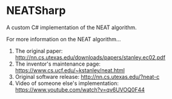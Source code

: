 # NEATSharp
A custom C# implementation of the NEAT algorithm.

For more information on the NEAT algorithm...
  1. The original paper: http://nn.cs.utexas.edu/downloads/papers/stanley.ec02.pdf
  2. The inventor's maintenance page: https://www.cs.ucf.edu/~kstanley/neat.html
  3. Original software release: http://nn.cs.utexas.edu/?neat-c
  4. Video of someone else's implementation: https://www.youtube.com/watch?v=qv6UVOQ0F44
